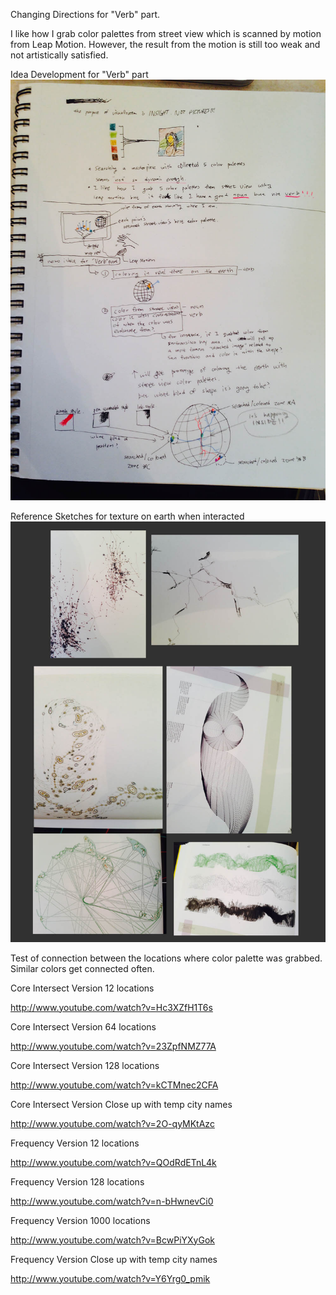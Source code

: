 Changing Directions for "Verb" part.

I like how I grab color palettes from street view which is scanned by motion from Leap Motion.
However, the result from the motion is still too weak and not artistically satisfied.

Idea Development for "Verb" part
![Example Image1](../project_images/refsketch.jpg?raw=true "Example Image1")

Reference Sketches for texture on earth when interacted
![Example Image1](../project_images/refimage.jpg?raw=true "Example Image1")

Test of connection between the locations where color palette was grabbed.
Similar colors get connected often.


Core Intersect Version 12 locations

http://www.youtube.com/watch?v=Hc3XZfH1T6s

Core Intersect Version 64 locations

http://www.youtube.com/watch?v=23ZpfNMZ77A

Core Intersect Version 128 locations

http://www.youtube.com/watch?v=kCTMnec2CFA

Core Intersect Version Close up with temp city names

http://www.youtube.com/watch?v=2O-qyMKtAzc
 
Frequency Version 12 locations

http://www.youtube.com/watch?v=QOdRdETnL4k

Frequency Version 128 locations

http://www.youtube.com/watch?v=n-bHwnevCi0

Frequency Version 1000 locations

http://www.youtube.com/watch?v=BcwPiYXyGok

Frequency Version Close up with temp city names

http://www.youtube.com/watch?v=Y6Yrg0_pmik
